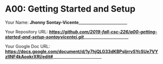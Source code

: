 # A00: Getting Started and Setup

Your Name: ____Jhonny Sontay-Vicente_____________________________

Your Repository URL: _____https://github.com/2019-fall-csc-226/a00-getting-started-and-setup-sontayvicentej.git____________________________

Your Google Doc URL: ____https://docs.google.com/document/d/1y7hjQLG33dKBPsljrrvSYcSUe7VYzIlNF4kAookrXRI/edit#_____________________________
